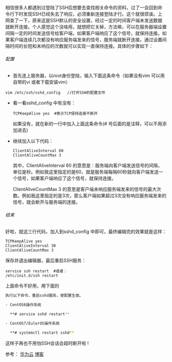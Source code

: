 相信很多人都遇到过登陆了SSH后想要去查找相关命令的资料，过了一会回到命令行下时发现SSH已经失去了响应，必须重新连接登陆才行。这个就很烦诶。上网查了一下，原来这是SSH默认的安全设置，经过一定的时间客户端未发送数据就断开连接。个人感觉这个没啥用，就想把它关掉，方法嘛，可以在服务器端设置间隔一定的时间发送信号给客户端，如果客户端响应了这个信号，就保持连接。如果客户端连续几次都没有响应服务端发来的信号，服务端就断开连接。通过设置间隔时间的长短和未响应的次数就可以实现一直保持连接。具体的步骤如下：

###### 配置

- 首先连上服务器，以root身份登陆，输入下面这条命令（如果没有vim 可以用自带的vi 或者下载安装vim）

```undefined
vim /etc/ssh/sshd_config   //打开SSH的配置文件
```

- 看一看sshd_config 中有没有：

  ```undefined
  TCPKeepAlive yes  #表示TCP保持连接不断开
  ```

  如果没有，就在新的一行中加入上面这条命令(# 号后面的是注释，可以不用添加进去)

- 继续加入以下代码：

  ```undefined
  ClientAliveInterval 60
  ClientAliveCountMax 3
  ```

  其中，ClientAliveInterval 60 的意思是：服务端向客户端发送信号的间隔，单位是秒。例如我这里指定的是60，就是服务端每隔60秒就向客户端发送一个信号，如果客户端响应了这个信号，就保持连接。

  ClientAliveCountMax 3 的意思是客户端未响应服务端发来的信号的最大次数。例如我这里指定的是3次，那么客户端如果超过3次没有响应服务端发来的信号，就会断开与服务端的连接。

###### 结束

好啦，就这三行代码，加入到sshd_config 中即可，最终编辑完的效果就是这样：

```undefined
TCPKeepAlive yes
ClientAliveInterval 30
ClientAliveCountMax 3
```

保存并退出编辑器，最后重启SSH服务：

```undefined
service ssh restart  #或者：
/etc/init.d/ssh restart
```

上面命令不好用，用下面的

```bash
执行以下命令，重启sshd服务，使配置生效。

- CentOS6操作系统

  **# service sshd restart**

- CentOS7/EulerOS操作系统

  **# systemctl restart sshd**
```

这样子再也不用怕SSH会话会超时断开啦 !



参考： [华为云](https://support.huaweicloud.com/trouble-ecs/ecs_trouble_0306.html)  [博客](https://blog.sunriseydy.top/technology/linux/ssh-keep-alive/)

